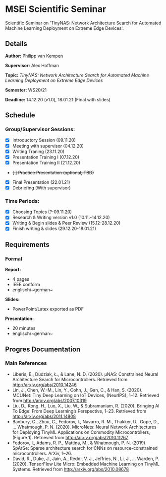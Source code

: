 # MSEI Scientific Seminar

Scientific Seminar on 'TinyNAS: Network Architecture Search for Automated Machine Learning Deployment on Extreme Edge Devices'.

## Details

**Author:** Philipp van Kempen

**Supervisor:** Alex Hoffman

**Topic:** *TinyNAS: Network Architecture Search for Automated Machine Learning Deployment on Extreme Edge Devices*

**Semester:** WS20/21

**Deadline:** 14.12.20 (v1.0), 18.01.21 (Final with slides)

## Schedule

### Group/Supervisor Sessions:
- [x] Introductory Session (09.11.20)
- [x] Meeting with supervisor (04.12.20)
- [x] Writing Traning (23.11.20)
- [x] Presentation Training I (07.12.20)
- [x] Presentation Training II (21.12.20)
- ~~[ ] Practice Presentation (optional, TBD)~~
- [x] Final Presentation (22.01.21)
- [x] Debriefing (With supervisor)

### Time Periods:
- [x] Choosing Topics (?-09.11.20)
- [x] Research & Writing version v1.0 (10.11.-14.12.20)
- [x] Writing & Begin slides & Peer Review (15.12-28.12.20)
- [x] Finish writing & slides (29.12.20-18.01.21)

## Requirements

### Formal

**Report:**
- 4 pages
- IEEE conform
- englisch/~german~

**Slides:**
- PowerPoint/Latex exported as PDF

**Presentation:**
- 20 minutes
- englisch/~german~

## Progres Documentation

### Main References

- Liberis, E., Dudziak, Ł., & Lane, N. D. (2020). µNAS: Constrained Neural Architecture Search for Microcontrollers. Retrieved from http://arxiv.org/abs/2010.14246
- Lin, J., Chen, W.-M., Lin, Y., Cohn, J., Gan, C., & Han, S. (2020). MCUNet: Tiny Deep Learning on IoT Devices, (NeurIPS), 1–12. Retrieved from http://arxiv.org/abs/2007.10319
- Liu, D., Kong, H., Luo, X., Liu, W., & Subramaniam, R. (2020). Bringing AI To Edge: From Deep Learning’s Perspective, 1–23. Retrieved from http://arxiv.org/abs/2011.14808
- Banbury, C., Zhou, C., Fedorov, I., Navarro, R. M., Thakker, U., Gope, D., … Whatmough, P. N. (2020). MicroNets: Neural Network Architectures for Deploying TinyML Applications on Commodity Microcontrollers, (Figure 1). Retrieved from http://arxiv.org/abs/2010.11267
- Fedorov, I., Adams, R. P., Mattina, M., & Whatmough, P. N. (2019). SpArSe: Sparse architecture search for CNNs on resource-constrained microcontrollers. ArXiv, 1–26.
- David, R., Duke, J., Jain, A., Reddi, V. J., Jeffries, N., Li, J., … Warden, P. (2020). TensorFlow Lite Micro: Embedded Machine Learning on TinyML Systems. Retrieved from http://arxiv.org/abs/2010.08678
